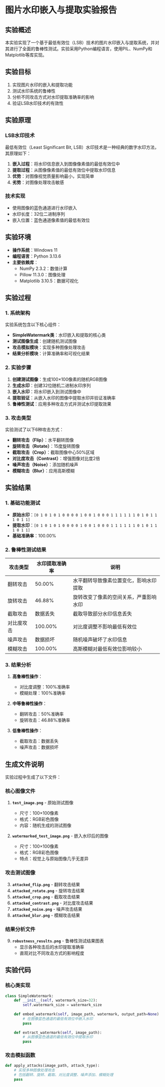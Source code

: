 # 图片水印嵌入与提取实验报告

## 实验概述

本实验实现了一个基于最低有效位（LSB）技术的图片水印嵌入与提取系统，并对其进行了全面的鲁棒性测试。实验采用Python编程语言，使用PIL、NumPy和Matplotlib等库实现。

## 实验目标

1. 实现图片水印的嵌入和提取功能
2. 测试水印系统的鲁棒性
3. 分析不同攻击方式对水印提取准确率的影响
4. 验证LSB水印技术的有效性

## 实验原理

### LSB水印技术

最低有效位（Least Significant Bit, LSB）水印技术是一种经典的数字水印方法，其原理如下：

1. **嵌入过程**：将水印信息嵌入到图像像素值的最低有效位中
2. **提取过程**：从图像像素值的最低有效位中提取水印信息
3. **优势**：对图像视觉质量影响最小，实现简单
4. **劣势**：对图像处理攻击敏感

### 技术实现

- 使用图像的蓝色通道进行水印嵌入
- 水印长度：32位二进制序列
- 嵌入位置：蓝色通道像素值的最低有效位

## 实验环境

- **操作系统**：Windows 11
- **编程语言**：Python 3.13.6
- **主要依赖库**：
  - NumPy 2.3.2：数值计算
  - Pillow 11.3.0：图像处理
  - Matplotlib 3.10.5：数据可视化

## 实验过程

### 1. 系统架构

实验系统包含以下核心组件：

- **SimpleWatermark类**：水印嵌入和提取的核心类
- **测试图像生成**：创建随机测试图像
- **攻击模拟模块**：实现多种图像处理攻击
- **结果分析模块**：计算准确率和可视化结果

### 2. 实验步骤

1. **创建测试图像**：生成100×100像素的随机RGB图像
2. **生成水印**：创建32位随机二进制水印序列
3. **嵌入水印**：将水印嵌入到测试图像中
4. **提取验证**：从嵌入水印的图像中提取水印并验证准确率
5. **鲁棒性测试**：应用多种攻击方式并测试水印提取效果

### 3. 攻击类型

实验测试了以下6种攻击方式：

- **翻转攻击（Flip）**：水平翻转图像
- **旋转攻击（Rotate）**：15度旋转图像
- **截取攻击（Crop）**：截取图像中心50%区域
- **对比度攻击（Contrast）**：增强图像对比度2倍
- **噪声攻击（Noise）**：添加随机噪声
- **模糊攻击（Blur）**：应用高斯模糊

## 实验结果

### 1. 基础功能测试

- **原始水印**：`[0 1 0 1 0 1 0 0 0 0 1 0 0 1 0 0 0 1 1 1 1 1 1 0 1 0 1 1 1 0 1 1]`
- **提取水印**：`[0 1 0 1 0 1 0 0 0 0 1 0 0 1 0 0 0 1 1 1 1 1 1 0 1 0 1 1 1 0 1 1]`
- **基础准确率**：100.00%

### 2. 鲁棒性测试结果

| 攻击类型 | 水印提取准确率 | 说明 |
|---------|---------------|------|
| 翻转攻击 | 50.00% | 水平翻转导致像素位置变化，影响水印提取 |
| 旋转攻击 | 46.88% | 旋转改变了像素的空间关系，严重影响水印 |
| 截取攻击 | 数据丢失 | 截取导致部分水印信息丢失 |
| 对比度攻击 | 100.00% | 对比度调整不影响最低有效位 |
| 噪声攻击 | 数据损坏 | 随机噪声破坏了水印信息 |
| 模糊攻击 | 100.00% | 高斯模糊对最低有效位影响较小 |

### 3. 结果分析

1. **高鲁棒性操作**：
   - 对比度调整：100%准确率
   - 模糊处理：100%准确率

2. **中等鲁棒性操作**：
   - 翻转攻击：50%准确率
   - 旋转攻击：46.88%准确率

3. **低鲁棒性操作**：
   - 截取攻击：数据丢失
   - 噪声攻击：数据损坏

## 生成文件说明

实验过程中生成了以下文件：

### 核心图像文件

1. **`test_image.png`** - 原始测试图像
   - 尺寸：100×100像素
   - 格式：RGB彩色图像
   - 内容：随机生成的测试图像

2. **`watermarked_test_image.png`** - 嵌入水印后的图像
   - 尺寸：100×100像素
   - 格式：RGB彩色图像
   - 特点：视觉上与原始图像几乎无差异

### 攻击测试图像

3. **`attacked_flip.png`** - 翻转攻击结果
4. **`attacked_rotate.png`** - 旋转攻击结果
5. **`attacked_crop.png`** - 截取攻击结果
6. **`attacked_contrast.png`** - 对比度攻击结果
7. **`attacked_noise.png`** - 噪声攻击结果
8. **`attacked_blur.png`** - 模糊攻击结果

### 结果分析文件

9. **`robustness_results.png`** - 鲁棒性测试结果图表
    - 显示各种攻击后的水印提取准确率
    - 直观对比不同攻击方式的影响程度

## 实验代码

### 核心类实现

```python
class SimpleWatermark:
    def __init__(self, watermark_size=32):
        self.watermark_size = watermark_size
    
    def embed_watermark(self, image_path, watermark, output_path=None):
        # 在图像蓝色通道的最低有效位中嵌入水印
        pass
    
    def extract_watermark(self, image_path):
        # 从图像蓝色通道的最低有效位中提取水印
        pass
```

### 攻击模拟函数

```python
def apply_attacks(image_path, attack_type):
    # 实现多种图像处理攻击
    # 包括翻转、旋转、截取、对比度调整、噪声添加、模糊处理
    pass
```

